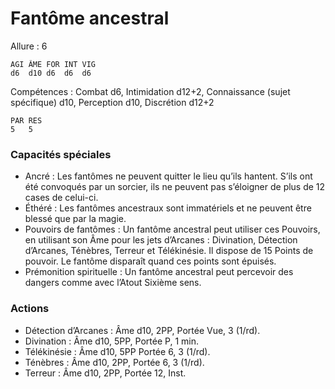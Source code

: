 # Fantôme ancestral

Allure : 6

	AGI	ÂME	FOR	INT	VIG
	d6	d10	d6	d6	d6

Compétences : Combat d6, Intimidation d12+2, Connaissance (sujet spécifique) d10, Perception d10, Discrétion d12+2

	PAR	RES
	5	5

### Capacités spéciales
- Ancré : Les fantômes ne peuvent quitter le lieu qu’ils hantent. S’ils ont été convoqués par un sorcier, ils ne peuvent pas s’éloigner de plus de 12 cases de celui-ci.
- Éthéré : Les fantômes ancestraux sont immatériels et ne peuvent être blessé que par la magie.
- Pouvoirs de fantômes : Un fantôme ancestral peut utiliser ces Pouvoirs, en utilisant son Âme pour les jets d’Arcanes : Divination, Détection d’Arcanes, Ténèbres, Terreur et Télékinésie. Il dispose de 15 Points de pouvoir. Le fantôme disparaît quand ces points sont épuisés.
- Prémonition spirituelle : Un fantôme ancestral peut percevoir des dangers comme avec l’Atout Sixième sens.

### Actions
- Détection d’Arcanes : Âme d10, 2PP, Portée Vue, 3 (1/rd).
- Divination : Âme d10, 5PP, Portée P, 1 min.
- Télékinésie : Âme d10, 5PP Portée 6, 3 (1/rd).
- Ténèbres : Âme d10, 2PP, Portée 6, 3 (1/rd).
- Terreur : Âme d10, 2PP, Portée 12, Inst.
